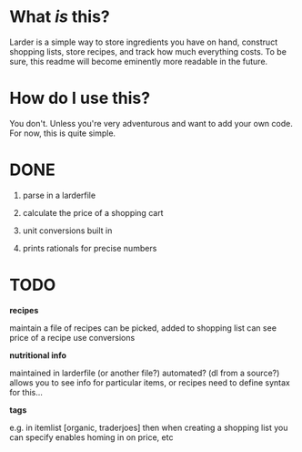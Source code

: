# What *is* this?

Larder is a simple way to store ingredients you have on hand, construct shopping lists, store recipes, and track how much everything costs. To be sure, this readme will become eminently more readable in the future. 

# How do I use this?

You don't. Unless you're very adventurous and want to add your own code. For now, this is quite simple.

# DONE
1. parse in a larderfile

2. calculate the price of a shopping cart

3. unit conversions built in

4. prints rationals for precise numbers

# TODO

__recipes__

maintain a file of recipes 
can be picked, added to shopping list
can see price of a recipe
use conversions

__nutritional info__

maintained in larderfile (or another file?)
automated? (dl from a source?)
allows you to see info for particular items, or recipes
need to define syntax for this...


__tags__

e.g. in itemlist [organic, traderjoes]
then when creating a shopping list you can specify 
enables homing in on price, etc

